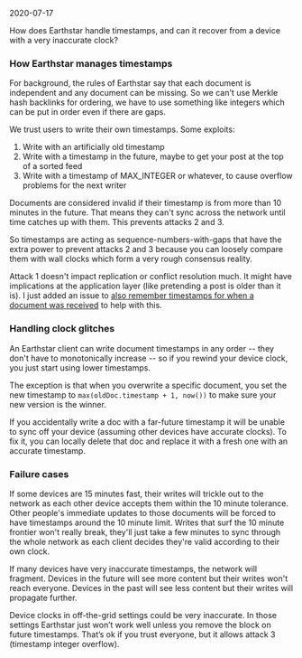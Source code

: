 2020-07-17

How does Earthstar handle timestamps, and can it recover from a device with a very inaccurate clock?

### How Earthstar manages timestamps

For background, the rules of Earthstar say that each document is independent and any document can be missing.  So we can't use Merkle hash backlinks for ordering, we have to use something like integers which can be put in order even if there are gaps.

We trust users to write their own timestamps.  Some exploits:
1. Write with an artificially old timestamp
2. Write with a timestamp in the future, maybe to get your post at the top of a sorted feed
3. Write with a timestamp of MAX_INTEGER or whatever, to cause overflow problems for the next writer

Documents are considered invalid if their timestamp is from more than 10 minutes in the future.  That means they can't sync across the network until time catches up with them.  This prevents attacks 2 and 3.

So timestamps are acting as sequence-numbers-with-gaps that have the extra power to prevent attacks 2 and 3 because you can loosely compare them with wall clocks which form a very rough consensus reality.

Attack 1 doesn't impact replication or conflict resolution much.  It might have implications at the application layer (like pretending a post is older than it is).  I just added an issue to [also remember timestamps for when a document was received](https://github.com/cinnamon-bun/earthstar/issues/30) to help with this.

### Handling clock glitches

An Earthstar client can write document timestamps in any order -- they don't have to monotonically increase -- so if you rewind your device clock, you just start using lower timestamps.

The exception is that when you overwrite a specific document, you set the new timestamp to `max(oldDoc.timestamp + 1, now())` to make sure your new version is the winner.

If you accidentally write a doc with a far-future timestamp it will be unable to sync off your device (assuming other devices have accurate clocks).  To fix it, you can locally delete that doc and replace it with a fresh one with an accurate timestamp.

### Failure cases

If some devices are 15 minutes fast, their writes will trickle out to the network as each other device accepts them within the 10 minute tolerance.  Other people's immediate updates to those documents will be forced to have timestamps around the 10 minute limit.  Writes that surf the 10 minute frontier won't really break, they'll just take a few minutes to sync through the whole network as each client decides they're valid according to their own clock.

If many devices have very inaccurate timestamps, the network will fragment.  Devices in the future will see more content but their writes won't reach everyone.  Devices in the past will see less content but their writes will propagate further.

Device clocks in off-the-grid settings could be very inaccurate. In those settings Earthstar just won’t work well unless you remove the block on future timestamps. That’s ok if you trust everyone, but it allows attack 3 (timestamp integer overflow).
